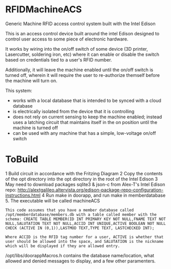 # RFIDMachineACS
Generic Machine RFID access control system built with the Intel Edison

This is an access control device built around the intel Edison designed to control user access to some piece of electronic hardware.

It works by wiring into the on/off switch of some device (3D printer, Lasercutter, soldering iron, etc) where it can enable or disable the switch based on credentials tied to a user's RFID number.

Additionally, it will leave the machine enabled until the on/off switch is turned off, wherein it will require the user to re-authorize themself before the machine will turn on.

This system:
  - works with a local database that is intended to be synced with a cloud database
  - is electrically isolated from the device that it is controlling
  - does not rely on current sensing to keep the machine enabled; instead uses a latching circuit that maintains itself in the on position until the machine is turned off
  - can be used with any machine that has a simple, low-voltage on/off switch
  
# ToBuild

  1 Build circuit in accordance with the Fritzing Diagram
  2 Copy the contents of the opt directory into the opt directory in the root of the Intel Edison
  3 May need to download packages sqlite3 & json-c from Alex-T's Intel Edison repo: http://alextgalileo.altervista.org/edison-package-repo-configuration-instructions.html
  4 Run make in doorapp, and run make in memberdatabase
  5. The executable will be called machineACS

    This code assumes that you have a member database called /opt/memberdatabase/members.db with a table called member with the schema: CREATE TABLE MEMBER(ID INT PRIMARY KEY NOT NULL,FNAME TEXT NOT NULL,SALUTATION TEXT NOT NULL,ACCID INT UNIQUE,ACTIVE BOOLEAN NOT NULL CHECK (ACTIVE IN (0,1)),LASTMOD TEXT,TYPE TEXT, LASTCHECKED INT);

    Where ACCID is the RFID tag number for a user, ACTIVE is whether that user should be allowed into the space, and SALUTATION is the nickname which will be displayed if they are allowed entry.

/opt/libs/doorappMacros.h contains the database name/location, what allowed and denied messages to display, and a few other paramenters.
